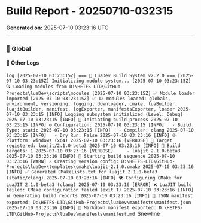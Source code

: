 # Build Report - 20250710-032315

**Generated on:** 2025-07-10 03:23:16 UTC

---
### 🧹 Global
#### 📄 Other Logs
`log
[2025-07-10 03:23:15Z] === 🚀 LuaDev Build System v2.2.0 ===
[2025-07-10 03:23:15Z] Initializing module system...
[2025-07-10 03:23:15Z] 🔍 Loading modules from D:\HETFS-LTD\GitHub-Projects\luaDev\scripts\modules
[2025-07-10 03:23:15Z] ✅ Module loader imported
[2025-07-10 03:23:15Z] ✅ 12 modules loaded: globals, environment, versioning, logging, downloader, cmake, luaBuilder, luajitBuilder, manifest, logExporter, manifestsExporter, loader
2025-07-10 03:23:15 [INFO] Logging subsystem initialized (Level: Debug)
2025-07-10 03:23:15 [INFO] 🚀 Initiating build process
2025-07-10 03:23:15 [INFO] ⚙️ Configuration:
2025-07-10 03:23:15 [INFO]   - Build Type: static
2025-07-10 03:23:15 [INFO]   - Compiler: clang
2025-07-10 03:23:15 [INFO]   - Dry Run: False
2025-07-10 03:23:16 [INFO] 🌐 Platform: windows (x64)
2025-07-10 03:23:16 [VERBOSE] 🎯 Target registered: luajit/2.1.0-beta3
2025-07-10 03:23:16 [INFO] 🎯 Build targets: 1
2025-07-10 03:23:16 [VERBOSE]     - luajit 2.1.0-beta3
2025-07-10 03:23:16 [INFO] 🔨 Starting build sequence
2025-07-10 03:23:16 [WARN] ⚠️ Creating version config: D:\HETFS-LTD\GitHub-Projects\luaDev\templates\cmake\luajit-2.1.0.cmake
2025-07-10 03:23:16 [INFO] ✅ Generated CMakeLists.txt for luajit 2.1.0-beta3 (static/clang)
2025-07-10 03:23:16 [INFO] 🛠️ Configuring CMake for LuaJIT 2.1.0-beta3 (clang)
2025-07-10 03:23:16 [ERROR] ❌ LuaJIT build failed: CMake configuration failed (exit 1)
2025-07-10 03:23:16 [INFO] 📊 Generating build reports
2025-07-10 03:23:16 [INFO] 📄 JSON manifest exported: D:\HETFS-LTD\GitHub-Projects\luaDev\manifests\manifest.json
2025-07-10 03:23:16 [INFO] 📝 Markdown manifest exported: D:\HETFS-LTD\GitHub-Projects\luaDev\manifests\manifest.md
`$newline
